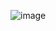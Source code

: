 ![image](https://github.com/SKKUAutoLab/H-Mobility-Autonomous-Advanced-Course/assets/68187536/b6db43ea-88f0-41b2-bbd4-5c63d30a21ce)
